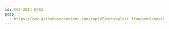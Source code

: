 ```yaml
---
id: CVE-2014-0783
pocs:
  - https://raw.githubusercontent.com/rapid7/metasploit-framework/master/modules/exploits/windows/scada/yokogawa_bkhodeq_bof.rb
---
```

